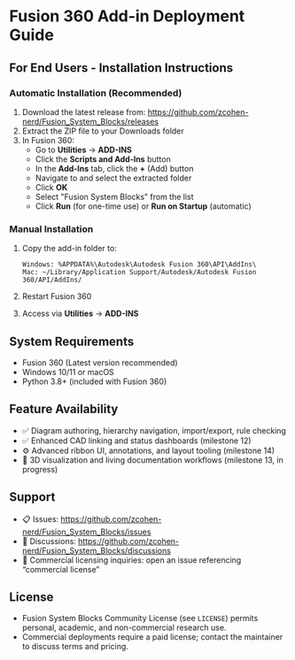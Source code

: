 # Fusion 360 Add-in Deployment Guide

## For End Users - Installation Instructions

### Automatic Installation (Recommended)
1. Download the latest release from: https://github.com/zcohen-nerd/Fusion_System_Blocks/releases
2. Extract the ZIP file to your Downloads folder
3. In Fusion 360:
   - Go to **Utilities** → **ADD-INS**
   - Click the **Scripts and Add-Ins** button
   - In the **Add-Ins** tab, click the **+** (Add) button
   - Navigate to and select the extracted folder
   - Click **OK**
   - Select "Fusion System Blocks" from the list
   - Click **Run** (for one-time use) or **Run on Startup** (automatic)

### Manual Installation
1. Copy the add-in folder to:
   ```
   Windows: %APPDATA%\Autodesk\Autodesk Fusion 360\API\AddIns\
   Mac: ~/Library/Application Support/Autodesk/Autodesk Fusion 360/API/AddIns/
   ```

2. Restart Fusion 360

3. Access via **Utilities** → **ADD-INS**

## System Requirements
- Fusion 360 (Latest version recommended)
- Windows 10/11 or macOS
- Python 3.8+ (included with Fusion 360)

## Feature Availability
- ✅ Diagram authoring, hierarchy navigation, import/export, rule checking
- ✅ Enhanced CAD linking and status dashboards (milestone 12)
- ⚙️ Advanced ribbon UI, annotations, and layout tooling (milestone 14)
- 🚧 3D visualization and living documentation workflows (milestone 13, in progress)

## Support
- 📋 Issues: https://github.com/zcohen-nerd/Fusion_System_Blocks/issues
- 💬 Discussions: https://github.com/zcohen-nerd/Fusion_System_Blocks/discussions
- 📧 Commercial licensing inquiries: open an issue referencing “commercial license”

## License
- Fusion System Blocks Community License (see `LICENSE`) permits personal, academic, and non-commercial research use.
- Commercial deployments require a paid license; contact the maintainer to discuss terms and pricing.